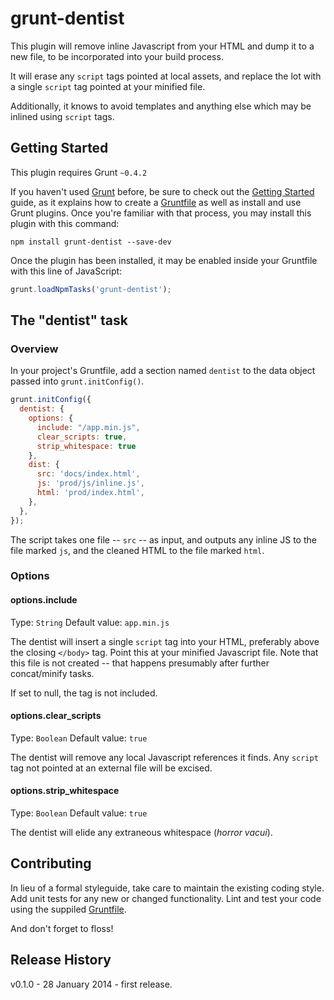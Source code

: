 # grunt-dentist

This plugin will remove inline Javascript from your HTML and dump it to a new file, to be incorporated into your build process.

It will erase any `script` tags pointed at local assets, and replace the lot with a single `script` tag pointed at your minified file.

Additionally, it knows to avoid templates and anything else which may be inlined using `script` tags.

## Getting Started
This plugin requires Grunt `~0.4.2`

If you haven't used [Grunt](http://gruntjs.com/) before, be sure to check out the [Getting Started](http://gruntjs.com/getting-started) guide, as it explains how to create a [Gruntfile](http://gruntjs.com/sample-gruntfile) as well as install and use Grunt plugins. Once you're familiar with that process, you may install this plugin with this command:

```shell
npm install grunt-dentist --save-dev
```

Once the plugin has been installed, it may be enabled inside your Gruntfile with this line of JavaScript:

```js
grunt.loadNpmTasks('grunt-dentist');
```

## The "dentist" task

### Overview
In your project's Gruntfile, add a section named `dentist` to the data object passed into `grunt.initConfig()`.

```js
grunt.initConfig({
  dentist: {
    options: {
      include: "/app.min.js",
      clear_scripts: true,
      strip_whitespace: true
    },
    dist: {
      src: 'docs/index.html',
      js: 'prod/js/inline.js',
      html: 'prod/index.html',
    },
  },
});
```

The script takes one file -- `src` -- as input, and outputs any inline JS to the file marked `js`, and the cleaned HTML to the file marked `html`.

### Options

#### options.include
Type: `String`
Default value: `app.min.js`

The dentist will insert a single `script` tag into your HTML, preferably above the closing `</body>` tag.  Point this at your minified Javascript file.  Note that this file is not created -- that happens presumably after further concat/minify tasks.

If set to null, the tag is not included.

#### options.clear_scripts
Type: `Boolean`
Default value: `true`

The dentist will remove any local Javascript references it finds.  Any `script` tag not pointed at an external file will be excised.

#### options.strip_whitespace
Type: `Boolean`
Default value: `true`

The dentist will elide any extraneous whitespace (_horror vacui_).

## Contributing
In lieu of a formal styleguide, take care to maintain the existing coding style. Add unit tests for any new or changed functionality. Lint and test your code using the suppiled [Gruntfile](http://gruntjs.com/).

And don't forget to floss!

## Release History
v0.1.0 - 28 January 2014 - first release.


